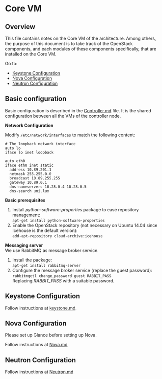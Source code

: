# Core VM

## Overview
This file contains notes on the Core VM of the architecture. Among others, the purpose of this document is to take track of the OpenStack components, and each modules of these components specifically, that are installed on the Core VM.

Go to:
- [Keystone Configuration](#keystone-configuration)
- [Nova Configuration](#nova-configuration)
- [Neutron Configuration](#neutron-configuration)

## Basic configuration

Basic configuration is described in the [Controller.md](Controller.md) file. It is the shared configuration between all the VMs of the controller node.

**Network Configuration**

Modify `/etc/network/interfaces` to match the following content:

```
# The loopback network interface
auto lo
iface lo inet loopback

auto eth0
iface eth0 inet static
  address 10.89.201.1
  netmask 255.255.0.0
  broadcast 10.89.255.255
  gateway 10.89.0.1
  dns-nameservers 10.28.0.4 10.28.0.5
  dns-search uni.lux
```

**Basic prerequisites**

1. Install _python-software-properties_ package to ease repository management:  
  `apt-get install python-software-properties`
2. Enable the OpenStack repository (not necessary on Ubuntu 14.04 since Icehouse is the default version):  
  `add-apt-repository cloud-archive:icehouse`

**Messaging server**  
We use RabbitMQ as message broker service.

1. Install the package:  
  `apt-get install rabbitmq-server`
2. Configure the message broker service (replace the guest password):  
  `rabbitmqctl change_password guest RABBIT_PASS`  
  Replacing _RABBIT_PASS_ with a suitable password.

## Keystone Configuration

Follow instructions at [keystone.md](Keystone.md).

## Nova Configuration

Please set up Glance before setting up Nova.

Follow instructions at [Nova.md](Nova.md#core-vm-installation)

## Neutron Configuration

Follow instructions at [Neutron.md](Neutron.md#core-vm-install)